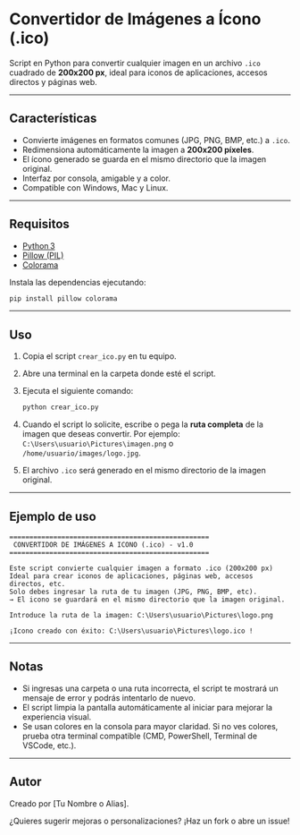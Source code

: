
# Convertidor de Imágenes a Ícono (.ico)

Script en Python para convertir cualquier imagen en un archivo `.ico` cuadrado de **200x200 px**, ideal para iconos de aplicaciones, accesos directos y páginas web.

---

## Características

- Convierte imágenes en formatos comunes (JPG, PNG, BMP, etc.) a `.ico`.
- Redimensiona automáticamente la imagen a **200x200 píxeles**.
- El ícono generado se guarda en el mismo directorio que la imagen original.
- Interfaz por consola, amigable y a color.
- Compatible con Windows, Mac y Linux.

---

## Requisitos

- [Python 3](https://www.python.org/)
- [Pillow (PIL)](https://pypi.org/project/Pillow/)
- [Colorama](https://pypi.org/project/colorama/)

Instala las dependencias ejecutando:

```bash
pip install pillow colorama
```

---

## Uso

1. Copia el script `crear_ico.py` en tu equipo.
2. Abre una terminal en la carpeta donde esté el script.
3. Ejecuta el siguiente comando:

    ```bash
    python crear_ico.py
    ```

4. Cuando el script lo solicite, escribe o pega la **ruta completa** de la imagen que deseas convertir. Por ejemplo:  
   `C:\Users\usuario\Pictures\imagen.png` o `/home/usuario/images/logo.jpg`.

5. El archivo `.ico` será generado en el mismo directorio de la imagen original.

---

## Ejemplo de uso

```
==================================================
 CONVERTIDOR DE IMÁGENES A ICONO (.ico) - v1.0
==================================================

Este script convierte cualquier imagen a formato .ico (200x200 px)
Ideal para crear iconos de aplicaciones, páginas web, accesos directos, etc.
Solo debes ingresar la ruta de tu imagen (JPG, PNG, BMP, etc).
→ El icono se guardará en el mismo directorio que la imagen original.

Introduce la ruta de la imagen: C:\Users\usuario\Pictures\logo.png

¡Icono creado con éxito: C:\Users\usuario\Pictures\logo.ico !
```

---

## Notas

- Si ingresas una carpeta o una ruta incorrecta, el script te mostrará un mensaje de error y podrás intentarlo de nuevo.
- El script limpia la pantalla automáticamente al iniciar para mejorar la experiencia visual.
- Se usan colores en la consola para mayor claridad. Si no ves colores, prueba otra terminal compatible (CMD, PowerShell, Terminal de VSCode, etc.).

---

## Autor

Creado por [Tu Nombre o Alias].

¿Quieres sugerir mejoras o personalizaciones? ¡Haz un fork o abre un issue!
